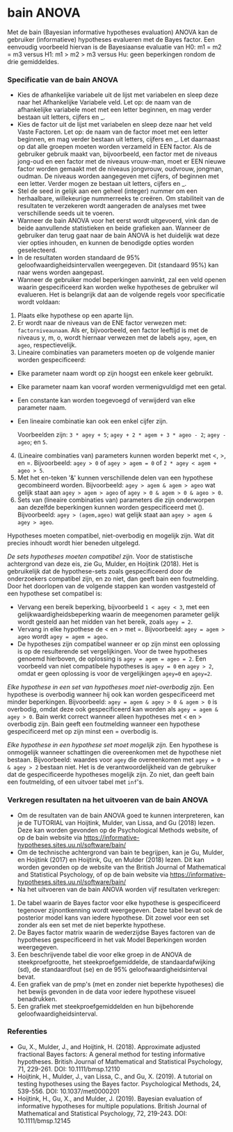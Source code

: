 bain ANOVA
==========================

Met de bain (Bayesian informative hypotheses evaluation) ANOVA kan de gebruiker (informatieve) hypotheses evalueren met de Bayes factor. Een eenvoudig voorbeeld hiervan is de Bayesiaanse evaluatie van H0: m1 = m2 = m3 versus H1: m1 > m2 > m3 versus Hu: geen beperkingen rondom de drie gemiddeldes.

### Specificatie van de bain ANOVA

- Kies de afhankelijke variabele uit de lijst met variabelen en sleep deze naar het Afhankelijke Variabele veld. Let op: de naam van de afhankelijke variabele moet met een letter beginnen, en mag verder bestaan uit letters, cijfers en _. 
- Kies de factor uit de lijst met variabelen en sleep deze naar het veld Vaste Factoren. Let op: de naam van de factor moet met een letter beginnen, en mag verder bestaan uit letters, cijfers en _. Let daarnaast op dat alle groepen moeten worden verzameld in EEN factor. Als de gebruiker gebruik maakt van, bijvoorbeeld, een factor met de niveaus jong-oud en een factor met de niveaus vrouw-man, moet er EEN nieuwe factor worden gemaakt met de niveaus jongvrouw, oudvrouw, jongman, oudman. De niveaus worden aangegeven met cijfers, of beginnen met een letter. Verder mogen ze bestaan uit letters, cijfers en _.
- Stel de seed in gelijk aan een geheel (integer) nummer om een herhaalbare, willekeurige nummerreeks te creëren. Om stabiliteit van de resultaten te verzekeren wordt aangeraden de analyses met twee verschillende seeds uit te voeren.
- Wanneer de bain ANOVA voor het eerst wordt uitgevoerd, vink dan de beide aanvullende statistieken en beide grafieken aan. Wanneer de gebruiker dan terug gaat naar de bain ANOVA is het duidelijk wat deze vier opties inhouden, en kunnen de benodigde opties worden geselecteerd. 
- In de resultaten worden standaard de 95% geloofwaardigheidsintervallen weergegeven. Dit (standaard 95%) kan naar wens worden aangepast. 
- Wanneer de gebruiker model beperkingen aanvinkt, zal een veld openen waarin gespecificeerd kan worden welke hypotheses de gebruiker wil evalueren. Het is belangrijk dat aan de volgende regels voor specificatie wordt voldaan:

1. Plaats elke hypothese op een aparte lijn.
2. Er wordt naar de niveaus van de ENE factor verwezen met: `factorniveaunaam`. Als er, bijvoorbeeld, een factor leeftijd is met de niveaus y, m, o, wordt hiernaar verwezen met de labels `agey`, `agem`, en `ageo`, respectievelijk.
3. Lineaire combinaties van parameters moeten op de volgende manier worden gespecificeerd:
- Elke parameter naam wordt op zijn hoogst een enkele keer gebruikt. 
- Elke parameter naam kan vooraf worden vermenigvuldigd met een getal. 
- Een constante kan worden toegevoegd of verwijderd van elke parameter naam. 
- Een lineaire combinatie kan ook een enkel cijfer zijn. 

     Voorbeelden zijn: `3 * agey + 5`; `agey + 2 * agem + 3 * ageo - 2`; `agey - ageo`; en `5`.

4. (Lineaire combinaties van) parameters kunnen worden beperkt met <, >, en =. Bijvoorbeeld: `agey > 0` of `agey > agem = 0` of `2 * agey < agem + ageo > 5`.
5. Met het en-teken '&' kunnen verschillende delen van een hypothese gecombineerd worden. Bijvoorbeeld: `agey > agem & agem > ageo` wat gelijk staat aan `agey > agem > ageo` of `agey > 0 & agem > 0 & ageo > 0`.
6. Sets van (lineaire combinaties van) parameters die zijn onderworpen aan dezelfde beperkingen kunnen worden gespecificeerd met (). Bijvoorbeeld: `agey > (agem,ageo)` wat gelijk staat aan `agey > agem & agey > ageo`.

Hypotheses moeten compatibel, niet-overbodig en mogelijk zijn. Wat dit precies inhoudt wordt hier beneden uitgelegd. 

*De sets hypotheses moeten compatibel zijn*. Voor de statistische achtergrond van deze eis, zie Gu, Mulder, en Hoijtink (2018). Het is gebruikelijk dat de hypothese-sets zoals gespecificeerd door de onderzoekers compatibel zijn, en zo niet, dan geeft bain een foutmelding. Door het doorlopen van de volgende stappen kan worden vastgesteld of een hypothese set compatibel is:
- Vervang een bereik beperking, bijvoorbeeld `1 < agey < 3`, met een gelijkwaardigheidsbeperking waarin de meegenomen parameter gelijk wordt gesteld aan het midden van het bereik, zoals `agey = 2`. 
- Vervang in elke hypothese de < en > met =. Bijvoorbeeld: `agey = agem > ageo` wordt `agey = agem = ageo`.
- De hypotheses zijn compatibel wanneer er op zijn minst een oplossing is op de resulterende set vergelijkingen. Voor de twee hypotheses genoemd hierboven, de oplossing is `agey = agem = ageo = 2`. Een voorbeeld van niet compatibele hypotheses is `agey = 0` en `agey > 2`, omdat er geen oplossing is voor de vergelijkingen `agey=0` en `agey=2`.

*Elke hypothese in een set van hypotheses moet niet-overbodig zijn.* Een hypothese is overbodig wanneer hij ook kan worden gespecificeerd met minder beperkingen. Bijvoorbeeld: `agey = agem & agey > 0 & agem > 0` is overbodig, omdat deze ook gespecificeerd kan worden als `agey = agem & agey > 0`. Bain werkt correct wanneer alleen hypotheses met < en > overbodig zijn. Bain geeft een foutmelding wanneer een hypothese gespecificeerd met op zijn minst een = overbodig is. 

*Elke hypothese in een hypothese set moet mogelijk zijn.* Een hypothese is onmogelijk wanneer schattingen die overeenkomen met de hypothese niet bestaan. Bijvoorbeeld: waardes voor `agey` die overeenkomen met `agey = 0 & agey > 2` bestaan niet. Het is de verantwoordelijkheid van de gebruiker dat de gespecificeerde hypotheses mogelijk zijn. Zo niet, dan geeft bain een foutmelding, of een uitvoer tabel met `inf`'s. 

### Verkregen resultaten na het uitvoeren van de bain ANOVA

- Om de resultaten van de bain ANOVA goed te kunnen interpreteren, kan je de TUTORIAL van Hoijtink, Mulder, van Lissa, and Gu (2018) lezen. Deze kan worden gevonden op de Psychological Methods website, of op de bain website via https://informative-hypotheses.sites.uu.nl/software/bain/
- Om de technische achtergrond van bain te begrijpen, kan je Gu, Mulder, en Hoijtink (2017) en Hoijtink, Gu, en Mulder (2018) lezen. Dit kan worden gevonden op de website van the British Journal of Mathematical and Statistical Psychology, of op de bain website via https://informative-hypotheses.sites.uu.nl/software/bain/
- Na het uitvoeren van de bain ANOVA worden vijf resultaten verkregen:

1. De tabel waarin de Bayes factor voor elke hypothese is gespecificeerd tegenover zijnontkenning wordt weergegeven. Deze tabel bevat ook de posterior model kans van iedere hypothese. Dit zowel voor een set zonder als een set met de niet beperkte hypothese. 
2. De Bayes factor matrix waarin de wederzijdse Bayes factoren van de hypotheses gespecificeerd in het vak Model Beperkingen worden weergegeven. 
3. Een beschrijvende tabel die voor elke groep in de ANOVA de steekproefgrootte, het steekproefgemiddelde, de standaardafwijking (sd), de standaardfout (se) en de 95% geloofwaardigheidsinterval bevat. 
4. Een grafiek van de pmp's (met en zonder niet beperkte hypotheses) die het bewijs gevonden in de data voor iedere hypothese visueel benadrukken. 
5. Een grafiek met steekproefgemiddelden en hun bijbehorende geloofwaardigheidsinterval.

### Referenties
- Gu, X., Mulder, J., and Hoijtink, H. (2018). Approximate adjusted fractional Bayes factors: A general method for testing informative hypotheses. British Journal of Mathematical and Statistical Psychology, 71, 229-261. DOI: 10.1111/bmsp.12110
- Hoijtink, H., Mulder, J., van Lissa, C., and Gu, X. (2019). A tutorial on testing hypotheses using the Bayes factor. Psychological Methods, 24, 539-556. DOI: 10.1037/met0000201 
- Hoijtink, H., Gu, X., and Mulder, J. (2019). Bayesian evaluation of informative hypotheses for multiple populations. British Journal of Mathematical and Statistical Psychology, 72, 219-243. DOI: 10.1111/bmsp.12145